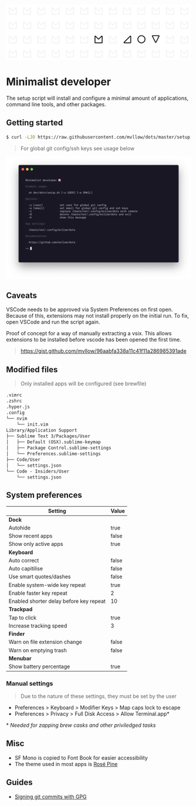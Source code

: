 ![Promo](images/promo.png "Promo")

# Minimalist developer

The setup script will install and configure a minimal amount of applications, command line tools, and other packages.

## Getting started

```sh
$ curl -LJO https://raw.githubusercontent.com/mvllow/dots/master/setup.sh && sh ./setup.sh
```

> For global git config/ssh keys see usage below

![Usage](images/usage.png "Usage")

## Caveats

VSCode needs to be approved via System Preferences on first open. Because of this, extensions may not install properly on the initial run. To fix, open VSCode and run the script again.

Proof of concept for a way of manually extracting a vsix. This allows extensions to be installed before vscode has been opened the first time.

> https://gist.github.com/mvllow/96aabfa338a11c41f11a286985391ade

## Modified files

> Only installed apps will be configured (see brewfile)

```
.vimrc
.zshrc
.hyper.js
.config
└── nvim
    └── init.vim
Library/Application Support
├── Sublime Text 3/Packages/User
│   ├── Default (OSX).sublime-keymap
│   ├── Package Control.sublime-settings
│   └── Preferences.sublime-settings
├── Code/User
│   └── settings.json
└── Code - Insiders/User
    └── settings.json
```

## System preferences

| Setting                                 | Value |
| --------------------------------------- | ----- |
| **Dock**                                |       |
| Autohide                                | true  |
| Show recent apps                        | false |
| Show only active apps                   | true  |
| **Keyboard**                            |       |
| Auto correct                            | false |
| Auto capitilise                         | false |
| Use smart quotes/dashes                 | false |
| Enable system-wide key repeat           | true  |
| Enable faster key repeat                | 2     |
| Enabled shorter delay before key repeat | 10    |
| **Trackpad**                            |       |
| Tap to click                            | true  |
| Increase tracking speed                 | 3     |
| **Finder**                              |       |
| Warn on file extension change           | false |
| Warn on emptying trash                  | false |
| **Menubar**                             |       |
| Show battery percentage                 | true  |

### Manual settings

> Due to the nature of these settings, they must be set by the user

- Preferences > Keyboard > Modifier Keys > Map caps lock to escape
- Preferences > Privacy > Full Disk Access > Allow Terminal.app\*

\* _Needed for zapping brew casks and other priviledged tasks_

## Misc

- SF Mono is copied to Font Book for easier accessibility
- The theme used in most apps is [Rosé Pine](https://github.com/rose-pine/rose-pine-theme)

## Guides

- [Signing git commits with GPG](https://github.com/mvllow/dots/blob/master/guides/signing-git-commits-with-gpg.md)
